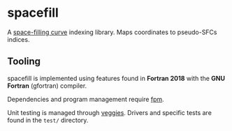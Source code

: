 # spacefill

A [space-filling curve](https://en.wikipedia.org/wiki/Space-filling_curve) indexing library. Maps coordinates to pseudo-SFCs indices.

## Tooling

spacefill is implemented using features found in **Fortran 2018** with the **GNU Fortran** (gfortran) compiler.

Dependencies and program management require [fpm](https://fpm.fortran-lang.org/).

Unit testing is managed through [veggies](https://gitlab.com/everythingfunctional/veggies). Drivers and specific tests are found in the `test/` directory.
